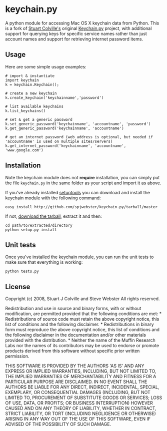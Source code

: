 keychain.py
===========

A python module for accessing Mac OS X keychain data from Python. This is a fork of [Stuart Colville's](http://muffinresearch.co.uk) original [Keychain.py](https://launchpad.net/keychain.py/) project, with additional support for querying keys for specific service names rather than just account names and support for retrieving internet password items.

Usage
------------

Here are some simple usage examples:
    
    # import & instantiate
    import keychain
    k = keychain.Keychain();
    
    # create a new keychain
    k.create_keychain('keychainname','password')
    
    # list available keychains
    k.list_keychains()
    
    # set & get a generic password
    k.set_generic_password('keychainname', 'accountname', 'password')
    k.get_generic_password('keychainname', 'accountname')
    
    # get an internet password (web address is optional, but needed if 'accountname' is used on multiple sites/servers)
    k.get_internet_password('keychainname', 'accountname', 'www.google.com')
    

Installation
------------

Note the keychain module does not __require__ installation, you can simply put the file `keychain.py` in the same folder as your script and import it as above.

If you've already installed [setuptools](http://pypi.python.org/pypi/setuptools) you can download and install the keychain module with the following command:

    easy_install http://github.com/spjwebster/keychain.py/tarball/master

If not, [download the tarball](http://github.com/spjwebster/keychain.py/tarball/master), extract it and then:

    cd path/to/extracted/directory
    python setup.py install


Unit tests
----------

Once you've installed the keychain module, you can run the unit tests to make sure that everything is working:

    python tests.py


License
-------

Copyright (c) 2008, Stuart J Colville and Steve Webster
All rights reserved.

Redistribution and use in source and binary forms, with or without
modification, are permitted provided that the following conditions are met:
    * Redistributions of source code must retain the above copyright
      notice, this list of conditions and the following disclaimer.
    * Redistributions in binary form must reproduce the above copyright
      notice, this list of conditions and the following disclaimer in the
      documentation and/or other materials provided with the distribution.
    * Neither the name of the Muffin Research Labs nor the
      names of its contributors may be used to endorse or promote products
      derived from this software without specific prior written permission.

THIS SOFTWARE IS PROVIDED BY THE AUTHORS 'AS IS' AND ANY
EXPRESS OR IMPLIED WARRANTIES, INCLUDING, BUT NOT LIMITED TO, THE IMPLIED
WARRANTIES OF MERCHANTABILITY AND FITNESS FOR A PARTICULAR PURPOSE ARE
DISCLAIMED. IN NO EVENT SHALL THE AUTHORS BE LIABLE FOR ANY
DIRECT, INDIRECT, INCIDENTAL, SPECIAL, EXEMPLARY, OR CONSEQUENTIAL DAMAGES
(INCLUDING, BUT NOT LIMITED TO, PROCUREMENT OF SUBSTITUTE GOODS OR SERVICES;
LOSS OF USE, DATA, OR PROFITS; OR BUSINESS INTERRUPTION) HOWEVER CAUSED AND
ON ANY THEORY OF LIABILITY, WHETHER IN CONTRACT, STRICT LIABILITY, OR TORT
(INCLUDING NEGLIGENCE OR OTHERWISE) ARISING IN ANY WAY OUT OF THE USE OF THIS
SOFTWARE, EVEN IF ADVISED OF THE POSSIBILITY OF SUCH DAMAGE.